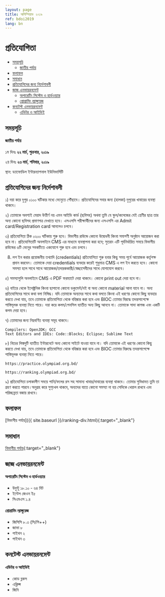 ```yaml
---
layout: page
title: অলিম্পিয়াড ২০১৯
ref: bdoi2019
lang: bn
---
```

<style type="text/css">
.tg  {border-collapse:collapse;border-spacing:0;}
.tg td{padding:10px 5px;border-style:solid;border-width:1px;overflow:hidden;word-break:normal;border-color:black;}
.tg th{padding:10px 5px;border-style:solid;border-width:1px;overflow:hidden;word-break:normal;border-color:black;}
.tg .tg-0pky{border-color:inherit;text-align:left;vertical-align:top}
</style>
# প্রতিযোগিতা #

* [সময়সূচি](#সময়সূচি)
    * [জাতীয় পর্যায়](#জাতীয়-পর্যায়)
* [ফলাফল](#ফলাফল)
* [সমাধান](#সমাধান)
* [প্রতিযোগিদের জন্য নির্দেশাবলী](#প্রতিযোগিদের-জন্য-নির্দেশাবলী)
* [জাজ এনভায়রনমেন্ট](#জাজ-এনভায়রনমেন্ট)
    * [অপারেটিং সিস্টেম ও হার্ডওয়্যার](#অপারেটিং-সিস্টেম-ও-হার্ডওয়্যার)
    * [প্রোগ্রামিং ল্যাঙ্গুয়েজ](#প্রোগ্রামিং-ল্যাঙ্গুয়েজ)
* [কনটেস্ট এনভায়রনমেন্ট](#কনটেস্ট-এনভায়রনমেন্ট)
    * [এডিটর ও আইডিই](#এডিটর-ও-আইডিই)

## সময়সূচি ##

#### জাতীয় পর্যায় ####
১ম দিনঃ **২২ মার্চ, শুক্রবার, ২০১৯**

২য় দিনঃ **২৩ মার্চ, শনিবার, ২০১৯**

স্থান: ড্যাফোডিল ইন্টারন্যাশনাল ইউনিভার্সিটি

## প্রতিযোগিদের জন্য নির্দেশাবলী ##

১) দয়া করে দুপুর ০১০০ ঘটিকার মধ্যে ভ্যেনুতে পৌঁছাবে। প্রতিযোগিদের সবার জন্য (হালকা) দুপুরের খাবারের ব্যবস্থা থাকবে।

২) তোমাকে অবশ্যই মেয়াদ উত্তীর্ণ নয় এমন আইডি কার্ড (ছবিসহ) অথবা তুমি যে স্কুল/কলেজের যেই শ্রেণীর ছাত্র তার অন্য কোনো ছবিসহ প্রমাণপত্র দেখাতে হবে। এসএসসি পরীক্ষার্থীদের জন্য এসএসসি এর Admit card/Registration card আনলেও চলবে।

৩) প্রতিযোগিতা ঠিক ০২০০ ঘটিকায় শুরু হবে। বিভাগীয় রাউন্ডে কোনো উদ্বোধনী কিংবা সমাপণী অনুষ্ঠান আয়োজন করা হবে না। প্রতিযোগিতাটি অনলাইনে CMS এর মাধ্যমে ব্যবস্থাপনা করা হবে; সুতরাং এটি পূর্বনির্ধারিত সময়ে বিভাগীয় রাউন্ডের ৬টি ভ্যেনুর সবকটিতে একযোগে শুরু হবে এবং চলবে।

8) লগ ইন করার প্রয়োজনীয় তথ্যাদি (credentials) প্রতিযোগিতা শুরু হবার কিছু সময় পূর্বে আয়োজক কর্তৃপক্ষ প্রদান করবেন। তোমাকে দেয়া credentials ব্যবহার করেই শুধুমাত্র CMS এ লগ ইন করতে হবে। কোনো সমস্যা হলে সাথে সাথে আয়োজক/তদারককারী/স্বেচ্ছাসেবীদের সাথে যোগাযোগ করবে। 

৫) সমস্যাগুলি অনলাইনে CMS এ PDF ফরম্যাটে দেয়া থাকবে। কোনো print out দেয়া হবে না।

৬) বাইরে থেকে ইলেক্ট্রনিক কিংবা ছাপানো কোনো ডকুমেন্ট/বই বা অন্য কোনো material আনা যাবে না। অন্য প্রতিযোগিদের সাথে কথা বলা নিষিদ্ধ। যদি তোমাকে অন্যদের সাথে কথা বলতে কিংবা এই ধরণের কোনো কিছু ব্যবহার করতে দেখা যায়, তবে তোমাকে প্রতিযোগিতা থেকে বহিষ্কার করা হবে এবং BIOC তোমার বিরদ্ধে তদন্তসাপেক্ষে শাস্তিমূলক ব্যবস্থা নিতে পারে। দয়া করে কলম/পেনসিল ব্যাতীত অন্য কিছু আনবে না। তোমাকে সাদা কাগজ এবং একটি কলম দেয়া হবে।

৭) তোমাদের জন্য নিম্নবর্ণিত ব্যবস্থা সমূহ থাকবে।

```
Compilers: OpenJDK; GCC
Text Editors and IDEs: Code::Blocks; Eclipse; Sublime Text
```

৮) নিচের লিঙ্কদুটি ব্যাতীত ইন্টারনেটে অন্য কোনো সাইটে যাওয়া যাবে না। যদি তোমাকে এই ধরণের কোনো কিছু করতে দেখা যায়, তবে তোমাকে প্রতিযোগিতা থেকে বহিষ্কার করা হবে এবং BIOC তোমার বিরুদ্ধে তদন্তসাপেক্ষে শাস্তিমূলক ব্যবস্থা নিতে পারে।

```
https://practice.olympiad.org.bd/ 

https://ranking.olympiad.org.bd/
```

৯) প্রতিযোগিতা চলাকালীণ সময়ে পানি/ফলের রস সহ সামান্য খাবার/দাবারের ব্যবস্থা থাকবে। তোমার সুবিধামত তুমি তা গ্রহণ করতে পারবে।অনুগ্রহ করে সুশৃংখল থাকবে, অন্যদের যাতে কোনো সমস্যা না হয় সেদিকে খেয়াল রাখবে এবং পরিচ্ছন্নতা বজায় রাখবে।

## ফলাফল ##

[বিভাগীয় পর্যায়]({{ site.baseurl }}/ranking-div.html){:target="_blank"}


## সমাধান ##

[বিভাগীয় পর্যায়](https://drive.google.com/uc?export=download&id=1HvvU3ND1CdP0TJ9tpjS3hasVcrP2lWtC){:target="_blank"}


## জাজ এনভায়রনমেন্ট ##

#### অপারেটিং সিস্টেম ও হার্ডওয়্যার ####
  * উবুন্টু ১৮.১০ - ৬৪ বিট
  * ইন্টেল জেওন ই৫
  * সিএমএস ১.৪ 

#### প্রোগ্রামিং ল্যাঙ্গুয়েজ ####
  * জিসিসি ৮.৩ (সি/সি++)
  * জাভা ৮
  * পাইথন ২
  * পাইথন ৩

## কনটেস্ট এনভায়রনমেন্ট ##

#### এডিটর ও আইডিই ####
  * কোড ব্লকস
  * এক্লিপ্স
  * জিনি